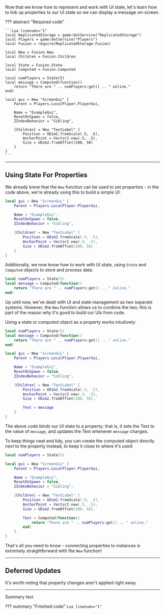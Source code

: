 Now that we know how to represent and work with UI state, let's learn how to
link up properties to our UI state so we can display a message on-screen.

??? abstract "Required code"

	```Lua linenums="1"
	local ReplicatedStorage = game:GetService("ReplicatedStorage")
	local Players = game:GetService("Players")
	local Fusion = require(ReplicatedStorage.Fusion)

	local New = Fusion.New
	local Children = Fusion.Children

	local State = Fusion.State
	local Computed = Fusion.Computed

	local numPlayers = State(5)
	local message = Computed(function()
		return "There are " .. numPlayers:get() .. " online."
	end)

	local gui = New "ScreenGui" {
		Parent = Players.LocalPlayer.PlayerGui,

		Name = "ExampleGui",
		ResetOnSpawn = false,
		ZIndexBehavior = "Sibling",

		[Children] = New "TextLabel" {
			Position = UDim2.fromScale(.5, .5),
			AnchorPoint = Vector2.new(.5, .5),
			Size = UDim2.fromOffset(200, 50)
		}
	}
	```

-----

## Using State For Properties

We already know that the `New` function can be used to set properties - in the
code above, we're already using this to build a simple UI:

```Lua linenums="16"
local gui = New "ScreenGui" {
	Parent = Players.LocalPlayer.PlayerGui,

	Name = "ExampleGui",
	ResetOnSpawn = false,
	ZIndexBehavior = "Sibling",

	[Children] = New "TextLabel" {
		Position = UDim2.fromScale(.5, .5),
		AnchorPoint = Vector2.new(.5, .5),
		Size = UDim2.fromOffset(200, 50)
	}
}
```

Additionally, we now know how to work with UI state, using `State` and `Computed`
objects to store and process data:

```Lua linenums="11"
local numPlayers = State(5)
local message = Computed(function()
	return "There are " .. numPlayers:get() .. " online."
end)
```

Up until now, we've dealt with UI and state management as two separate systems.
However, the `New` function allows us to combine the two; this is part of the
reason why it's good to build our UIs from code.

Using a state or computed object as a property works intuitively:

```Lua linenums="11" hl_lines="18"
local numPlayers = State(5)
local message = Computed(function()
	return "There are " .. numPlayers:get() .. " online."
end)

local gui = New "ScreenGui" {
	Parent = Players.LocalPlayer.PlayerGui,

	Name = "ExampleGui",
	ResetOnSpawn = false,
	ZIndexBehavior = "Sibling",

	[Children] = New "TextLabel" {
		Position = UDim2.fromScale(.5, .5),
		AnchorPoint = Vector2.new(.5, .5),
		Size = UDim2.fromOffset(200, 50),

		Text = message
	}
}
```

The above code *binds* our UI state to a property; that is, it sets the Text to
the value of `message`, and updates the Text whenever `message` changes.

To keep things neat and tidy, you can create the computed object directly next
to the property instead, to keep it close to where it's used:

```Lua linenums="11" hl_lines="15-17"
local numPlayers = State(5)

local gui = New "ScreenGui" {
	Parent = Players.LocalPlayer.PlayerGui,

	Name = "ExampleGui",
	ResetOnSpawn = false,
	ZIndexBehavior = "Sibling",

	[Children] = New "TextLabel" {
		Position = UDim2.fromScale(.5, .5),
		AnchorPoint = Vector2.new(.5, .5),
		Size = UDim2.fromOffset(200, 50),

		Text = Computed(function()
			return "There are " .. numPlayers:get() .. " online."
		end)
	}
}
```

That's all you need to know - connecting properties to instances is extremely
straightforward with the `New` function!

-----

## Deferred Updates

It's worth noting that property changes aren't applied right away.

-----

Summary text

??? summary "Finished code"
	```Lua linenums="1"
	```